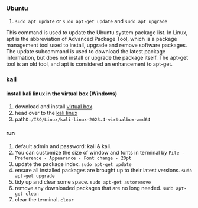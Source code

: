 ### Ubuntu

1. `sudo apt update` or `sudo apt-get update` and `sudo apt upgrade`

This command is used to update the Ubuntu system package list. In Linux, apt is the abbreviation of Advanced Package Tool, which is a package management tool used to install, upgrade and remove software packages. The update subcommand is used to download the latest package information, but does not install or upgrade the package itself.
The apt-get tool is an old tool, and apt is considered an enhancement to apt-get.

### kali

#### install kali linux in the virtual box (Windows)

1. download and install [virtual box](https://www.virtualbox.org/wiki/Downloads).
2. head over to the [kali linux](https://www.kali.org/get-kali/#kali-virtual-machines)
3. path`D:/ISO/Linux/kali-linux-2023.4-virtualbox-amd64`

#### run

1. default admin and password: kali & kali.
2. You can customize the size of window and fonts in terminal by
`File - Preference - Appearance - Font change - 20pt`
3. update the package index.
`sudo apt-get update`
4. ensure all installed packages are brought up to their latest versions.
`sudo apt-get upgrade`
5. tidy up and clear some space.
`sudo apt-get autoremove`
6. remove any downloaded packages that are no long needed.
`sudo apt-get clean`
7. clear the terminal.
`clear`

